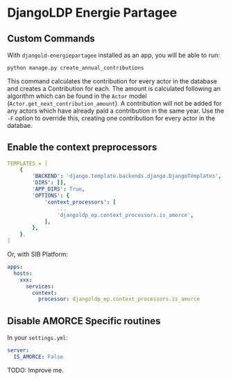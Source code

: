 # DjangoLDP Energie Partagee

## Custom Commands

With `djangold-energiepartagee` installed as an app, you will be able to run:

```sh
python manage.py create_annual_contributions
```

This command calculates the contribution for every actor in the database and creates a Contribution for each. The amount is calculated following an algorithm which can be found in the `Actor` model (`Actor.get_next_contribution_amount`). A contribution will not be added for any actors which have already paid a contribution in the same year. Use the `-F` option to override this, creating one contribution for every actor in the databae.

## Enable the context preprocessors

```yaml
TEMPLATES = [
    {
        'BACKEND': 'django.template.backends.django.DjangoTemplates',
        'DIRS': [],
        'APP_DIRS': True,
        'OPTIONS': {
            'context_processors': [
                ...
                'djangoldp_ep.context_processors.is_amorce',
            ],
        },
    },
]
```

Or, with SIB Platform:

```yaml
apps:
  hosts:
    xxx:
      services:
        context:
          processor: djangoldp_ep.context_processors.is_amorce
```

## Disable AMORCE Specific routines

In your `settings.yml`:

```yaml
server:
  IS_AMORCE: False
```

TODO: Improve me.
